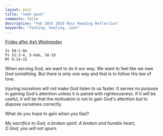 ```yaml
---
layout: post
title: "seek good"
comments: false
description: "Feb 28th 2020 Mass Reading Reflection"
keywords: "fasting, healing, Lent"
---
```


[Friday after Ash Wednesday](https://www.ewtn.com/catholicism/daily-readings/2020-02-28)

```
Is 58:1-9a
Ps 51:3-4, 5-6ab, 18-19
Mt 9:14-15
```

When serving God, we want to do it our way. We want to feel like we owe God something. But there is only one way and that is to follow His law of love. 

Injuring ourselves will not make God listen to us faster. It serves no purpose in gaining God's attention unless it is paired with righteousness. If it will be useful, it will be that the motivation is not to gain God's attention but to dispose ourselves correctly. 

What do you hope to gain when you fast?

_My sacrifice to God, a broken spirit:
A broken and humble heart,   
O God, you will not spurn._

